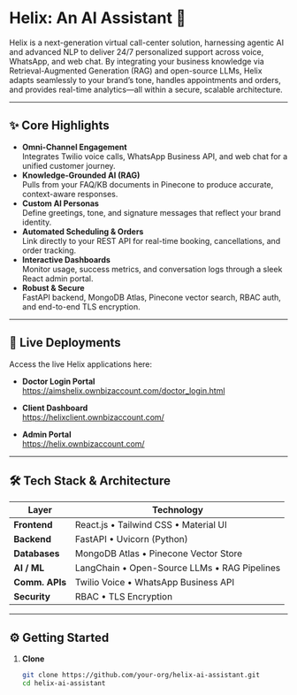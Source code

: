 # Helix: An AI Assistant 🤖

Helix is a next-generation virtual call-center solution, harnessing agentic AI and advanced NLP to deliver 24/7 personalized support across voice, WhatsApp, and web chat. By integrating your business knowledge via Retrieval-Augmented Generation (RAG) and open-source LLMs, Helix adapts seamlessly to your brand’s tone, handles appointments and orders, and provides real-time analytics—all within a secure, scalable architecture.

---

## ✨ Core Highlights

- **Omni-Channel Engagement**  
  Integrates Twilio voice calls, WhatsApp Business API, and web chat for a unified customer journey.  
- **Knowledge-Grounded AI (RAG)**  
  Pulls from your FAQ/KB documents in Pinecone to produce accurate, context-aware responses.  
- **Custom AI Personas**  
  Define greetings, tone, and signature messages that reflect your brand identity.  
- **Automated Scheduling & Orders**  
  Link directly to your REST API for real-time booking, cancellations, and order tracking.  
- **Interactive Dashboards**  
  Monitor usage, success metrics, and conversation logs through a sleek React admin portal.  
- **Robust & Secure**  
  FastAPI backend, MongoDB Atlas, Pinecone vector search, RBAC auth, and end-to-end TLS encryption.

---

## 🚀 Live Deployments

Access the live Helix applications here:

- **Doctor Login Portal**  
  https://aimshelix.ownbizaccount.com/doctor_login.html  

- **Client Dashboard**  
  https://helixclient.ownbizaccount.com/  

- **Admin Portal**  
  https://helix.ownbizaccount.com/  

---

## 🛠️ Tech Stack & Architecture

| Layer            | Technology                                    |
| ---------------- | --------------------------------------------- |
| **Frontend**     | React.js • Tailwind CSS • Material UI         |
| **Backend**      | FastAPI • Uvicorn (Python)                    |
| **Databases**    | MongoDB Atlas • Pinecone Vector Store         |
| **AI / ML**      | LangChain • Open-Source LLMs • RAG Pipelines   |
| **Comm. APIs**   | Twilio Voice • WhatsApp Business API          |
| **Security**     | RBAC • TLS Encryption                         |

---

## ⚙️ Getting Started

1. **Clone**  
   ```bash
   git clone https://github.com/your-org/helix-ai-assistant.git
   cd helix-ai-assistant
